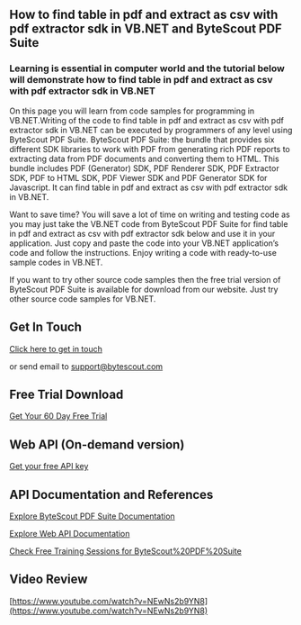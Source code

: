 ## How to find table in pdf and extract as csv with pdf extractor sdk in VB.NET and ByteScout PDF Suite

### Learning is essential in computer world and the tutorial below will demonstrate how to find table in pdf and extract as csv with pdf extractor sdk in VB.NET

On this page you will learn from code samples for programming in VB.NET.Writing of the code to find table in pdf and extract as csv with pdf extractor sdk in VB.NET can be executed by programmers of any level using ByteScout PDF Suite. ByteScout PDF Suite: the bundle that provides six different SDK libraries to work with PDF from generating rich PDF reports to extracting data from PDF documents and converting them to HTML. This bundle includes PDF (Generator) SDK, PDF Renderer SDK, PDF Extractor SDK, PDF to HTML SDK, PDF Viewer SDK and PDF Generator SDK for Javascript. It can find table in pdf and extract as csv with pdf extractor sdk in VB.NET.

Want to save time? You will save a lot of time on writing and testing code as you may just take the VB.NET code from ByteScout PDF Suite for find table in pdf and extract as csv with pdf extractor sdk below and use it in your application. Just copy and paste the code into your VB.NET application’s code and follow the instructions. Enjoy writing a code with ready-to-use sample codes in VB.NET.

If you want to try other source code samples then the free trial version of ByteScout PDF Suite is available for download from our website. Just try other source code samples for VB.NET.

## Get In Touch

[Click here to get in touch](https://bytescout.zendesk.com/hc/en-us/requests/new?subject=ByteScout%20PDF%20Suite%20Question)

or send email to [support@bytescout.com](mailto:support@bytescout.com?subject=ByteScout%20PDF%20Suite%20Question) 

## Free Trial Download

[Get Your 60 Day Free Trial](https://bytescout.com/download/web-installer?utm_source=github-readme)

## Web API (On-demand version)

[Get your free API key](https://pdf.co/documentation/api?utm_source=github-readme)

## API Documentation and References

[Explore ByteScout PDF Suite Documentation](https://bytescout.com/documentation/index.html?utm_source=github-readme)

[Explore Web API Documentation](https://pdf.co/documentation/api?utm_source=github-readme)

[Check Free Training Sessions for ByteScout%20PDF%20Suite](https://academy.bytescout.com/)

## Video Review

[https://www.youtube.com/watch?v=NEwNs2b9YN8](https://www.youtube.com/watch?v=NEwNs2b9YN8)